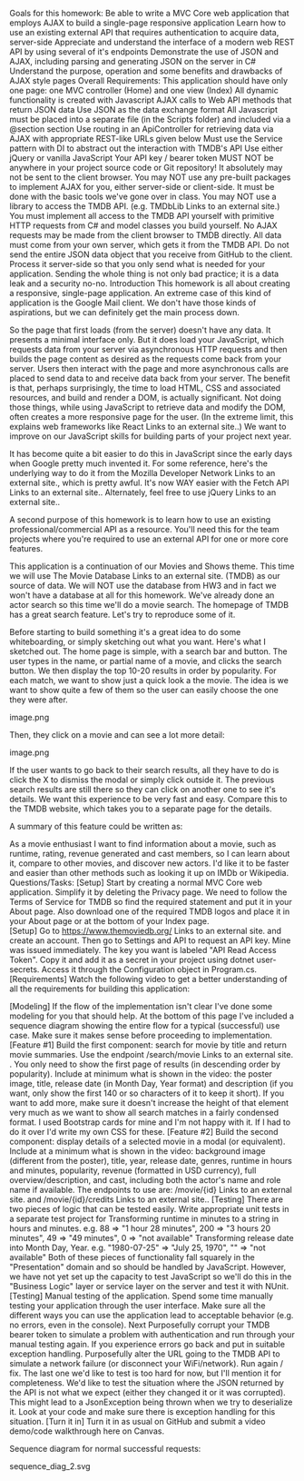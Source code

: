 Goals for this homework:
Be able to write a MVC Core web application that employs AJAX to build a single-page responsive application
Learn how to use an existing external API that requires authentication to acquire data, server-side
Appreciate and understand the interface of a modern web REST API by using several of it's endpoints
Demonstrate the use of JSON and AJAX, including parsing and generating JSON on the server in C#
Understand the purpose, operation and some benefits and drawbacks of AJAX style pages
Overall Requirements:
This application should have only one page: one MVC controller (Home) and one view (Index)
All dynamic functionality is created with Javascript AJAX calls to Web API methods that return JSON data
Use JSON as the data exchange format
All Javascript must be placed into a separate file (in the Scripts folder) and included via a @section section
Use routing in an ApiController for retrieving data via AJAX with appropriate REST-like URLs given below
Must use the Service pattern with DI to abstract out the interaction with TMDB's API
Use either jQuery or vanilla JavaScript
Your API key / bearer token MUST NOT be anywhere in your project source code or Git repository! It absolutely may not be sent to the client browser.
You may NOT use any pre-built packages to implement AJAX for you, either server-side or client-side.  It must be done with the basic tools we've gone over in class.
You may NOT use a library to access the TMDB API. (e.g. TMDbLib Links to an external site.) You must implement all access to the TMDB API yourself with primitive HTTP requests from C# and model classes you build yourself.
No AJAX requests may be made from the client browser to TMDB directly.  All data must come from your own server, which gets it from the TMDB API.
Do not send the entire JSON data object that you receive from GitHub to the client. Process it server-side so that you only send what is needed for your application. Sending the whole thing is not only bad practice; it is a data leak and a security no-no.
Introduction
This homework is all about creating a responsive, single-page application. An extreme case of this kind of application is the Google Mail client. We don't have those kinds of aspirations, but we can definitely get the main process down.

So the page that first loads (from the server) doesn't have any data. It presents a minimal interface only. But it does load your JavaScript, which requests data from your server via asynchronous HTTP requests and then builds the page content as desired as the requests come back from your server. Users then interact with the page and more asynchronous calls are placed to send data to and receive data back from your server. The benefit is that, perhaps surprisingly, the time to load HTML, CSS and associated resources, and build and render a DOM, is actually significant. Not doing those things, while using JavaScript to retrieve data and modify the DOM, often creates a more responsive page for the user. (In the extreme limit, this explains web frameworks like React Links to an external site..) We want to improve on our JavaScript skills for building parts of your project next year.

It has become quite a bit easier to do this in JavaScript since the early days when Google pretty much invented it.  For some reference, here's the underlying way to do it from the Mozilla Developer Network Links to an external site., which is pretty awful.  It's now WAY easier with the Fetch API Links to an external site..  Alternately, feel free to use jQuery Links to an external site..

A second purpose of this homework is to learn how to use an existing professional/commercial API as a resource.  You'll need this for the team projects where you're required to use an external API for one or more core features.

This application is a continuation of our Movies and Shows theme.  This time we will use The Movie Database Links to an external site. (TMDB) as our source of data.  We will NOT use the database from HW3 and in fact we won't have a database at all for this homework.  We've already done an actor search so this time we'll do a movie search.  The homepage of TMDB has a great search feature.  Let's try to reproduce some of it.  

Before starting to build something it's a great idea to do some whiteboarding, or simply sketching out what you want.  Here's what I sketched out.  The home page is simple, with a search bar and button.  The user types in the name, or partial name of a movie, and clicks the search button.  We then display the top 10-20 results in order by popularity.  For each match, we want to show just a quick look a the movie.  The idea is we want to show quite a few of them so the user can easily choose the one they were after.

image.png

Then, they click on a movie and can see a lot more detail:

image.png

If the user wants to go back to their search results, all they have to do is click the X to dismiss the modal or simply click outside it.  The previous search results are still there so they can click on another one to see it's details.  We want this experience to be very fast and easy.  Compare this to the TMDB website, which takes you to a separate page for the details.

A summary of this feature could be written as:

As a movie enthusiast I want to find information about a movie, such as runtime, rating, revenue generated and cast members, so I can learn about it, compare to other movies, and discover new actors.  I'd like it to be faster and easier than other methods such as looking it up on IMDb or Wikipedia.
Questions/Tasks:
[Setup] Start by creating a normal MVC Core web application. Simplify it by deleting the Privacy page. We need to follow the Terms of Service for TMDB so find the required statement and put it in your About page.  Also download one of the required TMDB logos and place it in your About page or at the bottom of your Index page.  
[Setup] Go to https://www.themoviedb.org/ Links to an external site. and create an account.  Then go to Settings and API to request an API key.  Mine was issued immediately.  The key you want is labeled "API Read Access Token".  Copy it and add it as a secret in your project using dotnet user-secrets.  Access it through the Configuration object in Program.cs.
[Requirements] Watch the following video to get a better understanding of all the requirements for building this application:

[Modeling] If the flow of the implementation isn't clear I've done some modeling for you that should help.  At the bottom of this page I've included a sequence diagram showing the entire flow for a typical (successful) use case.  Make sure it makes sense before proceeding to implementation.
[Feature #1] Build the first component: search for movie by title and return movie summaries.  Use the endpoint /search/movie Links to an external site. .  You only need to show the first page of results (in descending order by popularity).  Include at minimum what is shown in the video: the poster image, title, release date (in Month Day, Year format) and description (if you want, only show the first 140 or so characters of it to keep it short).  If you want to add more, make sure it doesn't increase the height of that element very much as we want to show all search matches in a fairly condensed format.  I used Bootstrap cards for mine and I'm not happy with it.  If I had to do it over I'd write my own CSS for these.
[Feature #2] Build the second component: display details of a selected movie in a modal (or equivalent).  Include at a minimum what is shown in the video: background image (different from the poster), title, year, release date, genres, runtime in hours and minutes, popularity, revenue (formatted in USD currency), full overview/description, and cast, including both the actor's name and role name if available.  The endpoints to use are: /movie/{id} Links to an external site. and /movie/{id}/credits Links to an external site..
[Testing] There are two pieces of logic that can be tested easily.  Write appropriate unit tests in a separate test project for
Transforming runtime in minutes to a string in hours and minutes.  e.g. 88 => "1 hour 28 minutes", 200 => "3 hours 20 minutes", 49 => "49 minutes", 0 => "not available"
Transforming release date into Month Day, Year.  e.g. "1980-07-25" => "July 25, 1970", "" => "not available"
Both of these pieces of functionality fall squarely in the "Presentation" domain and so should be handled by JavaScript.  However, we have not yet set up the capacity to test JavaScript so we'll do this in the "Business Logic" layer or service layer on the server and test it with NUnit.
[Testing] Manual testing of the application.  Spend some time manually testing your application through the user interface.  Make sure all the different ways you can use the application lead to acceptable behavior (e.g. no errors, even in the console).  Next
Purposefully corrupt your TMDB bearer token to simulate a problem with authentication and run through your manual testing again.  If you experience errors go back and put in suitable exception handling.
Purposefully alter the URL going to the TMDB API to simulate a network failure (or disconnect your WiFi/network).  Run again / fix.
The last one we'd like to test is too hard for now, but I'll mention it for completeness.  We'd like to test the situation where the JSON returned by the API is not what we expect (either they changed it or it was corrupted).  This might lead to a JsonException being thrown when we try to deserialize it. Look at your code and make sure there is exception handling for this situation.
[Turn it in] Turn it in as usual on GitHub and submit a video demo/code walkthrough here on Canvas.
 

Sequence diagram for normal successful requests:

sequence_diag_2.svg
